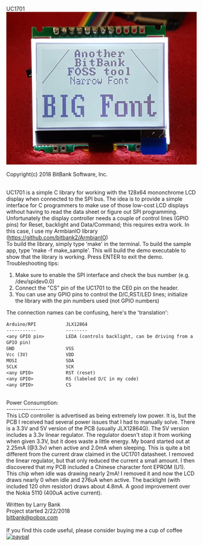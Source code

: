 UC1701
![UC1701](/uc1701.jpg?raw=true "UC1701")

Copyright(c) 2018 BitBank Software, Inc.<br>
<br>

UC1701 is a simple C library for working with the 128x64 mononchrome LCD display
when connected to the SPI bus.
The idea is to provide a simple interface for C programmers to make use of 
those low-cost LCD displays without having to read the data sheet or figure
out SPI programming. Unfortunately the display controller needs a couple of
control lines (GPIO pins) for Reset, backlight and Data/Command; this requires extra work.
In this case, I use my ArmbianIO library (https://github.com/bitbank2/ArmbianIO)
<br>
To build the library, simply type 'make' in the terminal. To build the sample
app, type 'make -f make_sample'. This will build the demo executable to show
that the library is working. Press ENTER to exit the demo.
<br>
Troubleshooting tips:<br>
<b4>
1) Make sure to enable the SPI interface and check the bus number (e.g. /dev/spidev0.0)<br>
2) Connect the "CS" pin of the UC1701 to the CE0 pin on the header.<br>
3) You can use any GPIO pins to control the D/C,RST/LED lines; initialize the
   library with the pin numbers used (not GPIO numbers)<br>

The connection names can be confusing, here's the 'translation':<br>
```
Arduino/RPI           JLX12864
-----------           --------
<any GPIO pin>        LEDA (controls backlight, can be driving from a GPIO pin)
GND                   VSS
Vcc (3V)              VDD
MOSI                  SDA
SCLK                  SCK
<any GPIO>            RST (reset)
<any GPIO>            RS (labeled D/C in my code)
<any GPIO>            CS
```
<br>
Power Consumption:<br>
------------------<br>
This LCD controller is advertised as being extremely low power. It is, but the PCB I received had several power issues that I had to manually solve. There is a 3.3V and 5V version of the PCB (usually JLX12864G). The 5V version includes a 3.3v linear regulator. The regulator doesn't stop it from working when given 3.3V, but it does waste a little energy. My board started out at 2.25mA (@3.3v) when active and 2.0mA when sleeping. This is quite a bit different from the current draw claimed in the UC1701 datasheet. I removed the linear regulator, but that only reduced the current a small amount. I then discovered that my PCB included a Chinese character font EPROM (U1). This chip when idle was drawing nearly 2mA! I removed it and now the LCD draws nearly 0 when idle and 276uA when active. The backlight (with included 120 ohm resistor) draws about 4.8mA. A good improvement over the Nokia 5110 (400uA active current).<br>

Written by Larry Bank<br>
Project started 2/22/2018<br>
bitbank@pobox.com<br>
<br>
If you find this code useful, please consider buying me a cup of coffee<br>
[![paypal](https://www.paypalobjects.com/en_US/i/btn/btn_donateCC_LG.gif)](https://www.paypal.com/cgi-bin/webscr?cmd=_s-xclick&hosted_button_id=SR4F44J2UR8S4)
